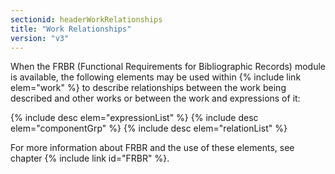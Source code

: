 ```yaml
---
sectionid: headerWorkRelationships
title: "Work Relationships"
version: "v3"
---
```


When the FRBR (Functional Requirements for Bibliographic Records) module is available, the following elements may be used within {% include link elem="work" %} to describe relationships between the work being described and other works or between the work and expressions of it:

  
{% include desc elem="expressionList" %} 
{% include desc elem="componentGrp" %} 
{% include desc elem="relationList" %} 
 

For more information about FRBR and the use of these elements, see chapter {% include link id="FRBR" %}.
